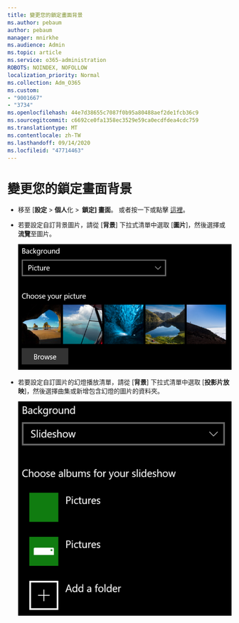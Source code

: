 ```yaml
---
title: 變更您的鎖定畫面背景
ms.author: pebaum
author: pebaum
manager: mnirkhe
ms.audience: Admin
ms.topic: article
ms.service: o365-administration
ROBOTS: NOINDEX, NOFOLLOW
localization_priority: Normal
ms.collection: Adm_O365
ms.custom:
- "9001667"
- "3734"
ms.openlocfilehash: 44e7d38655c7087f0b95a80488aef2de1fcb36c9
ms.sourcegitcommit: c6692ce0fa1358ec3529e59ca0ecdfdea4cdc759
ms.translationtype: MT
ms.contentlocale: zh-TW
ms.lasthandoff: 09/14/2020
ms.locfileid: "47714463"
---
```

# <a name="change-your-lock-screen-background"></a>變更您的鎖定畫面背景

- 移至 [**設定**  >  **個人**化  >  **鎖定] 畫面**。 或者按一下或點擊 [這裡](ms-settings:lockscreen?activationSource=GetHelp)。

- 若要設定自訂背景圖片，請從 [**背景**] 下拉式清單中選取 [**圖片**]，然後選擇或**流覽**至圖片。

  ![設定自訂背景圖片。](media/set-custom-background-pic.png)

- 若要設定自訂圖片的幻燈播放清單，請從 [**背景**] 下拉式清單中選取 [**投影片放映**]，然後選擇曲集或新增包含幻燈的圖片的資料夾。

  ![設定自訂圖片的幻燈。](media/set-up-slideshow-background.png)
